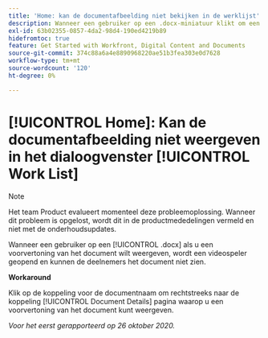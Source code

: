 ```yaml
---
title: 'Home: kan de documentafbeelding niet bekijken in de werklijst'
description: Wanneer een gebruiker op een .docx-miniatuur klikt om een voorvertoning van het document weer te geven, wordt een videospeler geopend die het document niet kan zien.
exl-id: 63b02355-0857-4da2-98d4-190ed4219b89
hidefromtoc: true
feature: Get Started with Workfront, Digital Content and Documents
source-git-commit: 374c88a6a4e8890968220ae51b3fea303e0d7628
workflow-type: tm+mt
source-wordcount: '120'
ht-degree: 0%

---
```


# [!UICONTROL Home]: Kan de documentafbeelding niet weergeven in het dialoogvenster [!UICONTROL Work List]

<!--Article created by request-->

>[!NOTE]
>
>Het team Product evalueert momenteel deze probleemoplossing. Wanneer dit probleem is opgelost, wordt dit in de productmededelingen vermeld en niet met de onderhoudsupdates.

Wanneer een gebruiker op een [!UICONTROL .docx] als u een voorvertoning van het document wilt weergeven, wordt een videospeler geopend en kunnen de deelnemers het document niet zien.

**Workaround**

Klik op de koppeling voor de documentnaam om rechtstreeks naar de koppeling [!UICONTROL Document Details] pagina waarop u een voorvertoning van het document kunt weergeven.

_Voor het eerst gerapporteerd op 26 oktober 2020._
